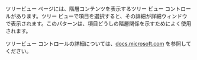 ﻿ツリービュー ページには、階層コンテンツを表示するツリー ビュー コントロールがあります。ツリー ビューで項目を選択すると、その詳細が詳細ウィンドウで表示されます。このパターンは、項目どうしの階層関係を示すためによく使用されます。

ツリービュー コントロールの詳細については、[docs.microsoft.com](https://docs.microsoft.com/windows/uwp/design/controls-and-patterns/tree-view) を参照してください。
